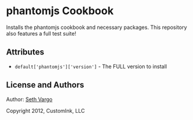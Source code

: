 phantomjs Cookbook
==================
Installs the phantomjs cookbook and necessary packages. This repository also features a full test suite!

Attributes
----------
- `default['phantomjs']['version']` - The FULL version to install

License and Authors
-------------------
Author: [Seth Vargo](https://github.com/sethvargo)

Copyright 2012, CustomInk, LLC
